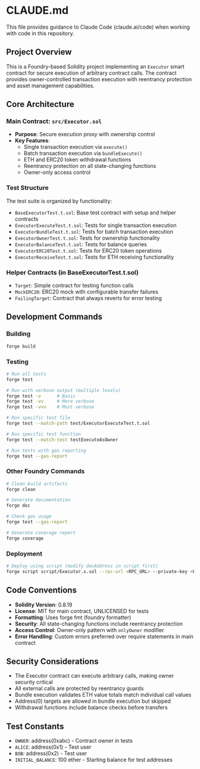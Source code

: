 # CLAUDE.md

This file provides guidance to Claude Code (claude.ai/code) when working with code in this repository.

## Project Overview

This is a Foundry-based Solidity project implementing an `Executor` smart contract for secure execution of arbitrary contract calls. The contract provides owner-controlled transaction execution with reentrancy protection and asset management capabilities.

## Core Architecture

### Main Contract: `src/Executor.sol`
- **Purpose**: Secure execution proxy with ownership control
- **Key Features**:
  - Single transaction execution via `execute()`
  - Batch transaction execution via `bundleExecute()`
  - ETH and ERC20 token withdrawal functions
  - Reentrancy protection on all state-changing functions
  - Owner-only access control

### Test Structure
The test suite is organized by functionality:
- `BaseExecutorTest.t.sol`: Base test contract with setup and helper contracts
- `ExecutorExecuteTest.t.sol`: Tests for single transaction execution
- `ExecutorBundleTest.t.sol`: Tests for batch transaction execution
- `ExecutorOwnerTest.t.sol`: Tests for ownership functionality
- `ExecutorBalanceTest.t.sol`: Tests for balance queries
- `ExecutorERC20Test.t.sol`: Tests for ERC20 token operations
- `ExecutorReceiveTest.t.sol`: Tests for ETH receiving functionality

### Helper Contracts (in BaseExecutorTest.t.sol)
- `Target`: Simple contract for testing function calls
- `MockERC20`: ERC20 mock with configurable transfer failures
- `FailingTarget`: Contract that always reverts for error testing

## Development Commands

### Building
```bash
forge build
```

### Testing
```bash
# Run all tests
forge test

# Run with verbose output (multiple levels)
forge test -v      # Basic
forge test -vv     # More verbose
forge test -vvv    # Most verbose

# Run specific test file
forge test --match-path test/ExecutorExecuteTest.t.sol

# Run specific test function
forge test --match-test testExecuteAsOwner

# Run tests with gas reporting
forge test --gas-report
```

### Other Foundry Commands
```bash
# Clean build artifacts
forge clean

# Generate documentation
forge doc

# Check gas usage
forge test --gas-report

# Generate coverage report
forge coverage
```

### Deployment
```bash
# Deploy using script (modify devAddress in script first)
forge script script/Executor.s.sol --rpc-url <RPC_URL> --private-key <PRIVATE_KEY> --broadcast
```

## Code Conventions

- **Solidity Version**: 0.8.19
- **License**: MIT for main contract, UNLICENSED for tests
- **Formatting**: Uses forge fmt (foundry formatter)
- **Security**: All state-changing functions include reentrancy protection
- **Access Control**: Owner-only pattern with `onlyOwner` modifier
- **Error Handling**: Custom errors preferred over require statements in main contract

## Security Considerations

- The Executor contract can execute arbitrary calls, making owner security critical
- All external calls are protected by reentrancy guards
- Bundle execution validates ETH value totals match individual call values
- Address(0) targets are allowed in bundle execution but skipped
- Withdrawal functions include balance checks before transfers

## Test Constants
- `OWNER`: address(0xabc) - Contract owner in tests  
- `ALICE`: address(0x1) - Test user
- `BOB`: address(0x2) - Test user
- `INITIAL_BALANCE`: 100 ether - Starting balance for test addresses